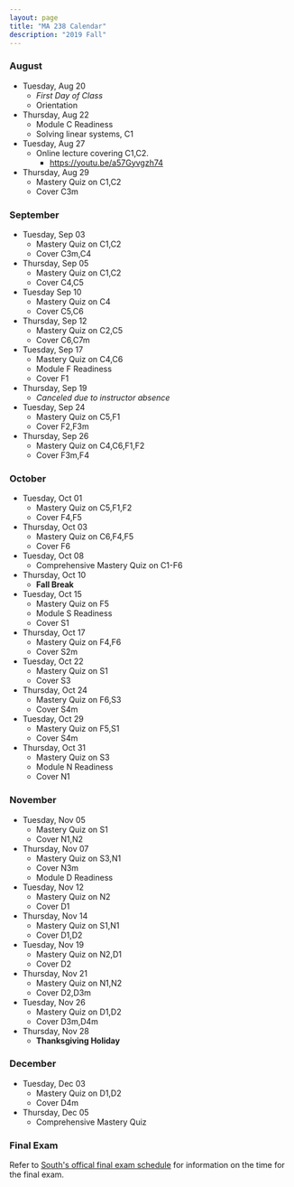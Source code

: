 ```yaml
---
layout: page
title: "MA 238 Calendar"
description: "2019 Fall"
---
```


### August

- Tuesday, Aug 20
  - *First Day of Class*
  - Orientation
- Thursday, Aug 22
  - Module C Readiness
  - Solving linear systems, C1
- Tuesday, Aug 27
  - Online lecture covering C1,C2.
    - <https://youtu.be/a57Gyvgzh74>
- Thursday, Aug 29
  - Mastery Quiz on C1,C2
  - Cover C3m

### September

- Tuesday, Sep 03
  - Mastery Quiz on C1,C2
  - Cover C3m,C4
- Thursday, Sep 05
  - Mastery Quiz on C1,C2
  - Cover C4,C5
- Tuesday Sep 10
  - Mastery Quiz on C4
  - Cover C5,C6
- Thursday, Sep 12
  - Mastery Quiz on C2,C5
  - Cover C6,C7m
- Tuesday, Sep 17
  - Mastery Quiz on C4,C6
  - Module F Readiness
  - Cover F1
- Thursday, Sep 19
  - *Canceled due to instructor absence*
- Tuesday, Sep 24
  - Mastery Quiz on C5,F1
  - Cover F2,F3m
- Thursday, Sep 26
  - Mastery Quiz on C4,C6,F1,F2
  - Cover F3m,F4

### October

- Tuesday, Oct 01
  - Mastery Quiz on C5,F1,F2
  - Cover F4,F5
- Thursday, Oct 03
  - Mastery Quiz on C6,F4,F5
  - Cover F6
- Tuesday, Oct 08
  - Comprehensive Mastery Quiz on C1-F6
- Thursday, Oct 10
  - **Fall Break**
- Tuesday, Oct 15
  - Mastery Quiz on F5
  - Module S Readiness
  - Cover S1
- Thursday, Oct 17
  - Mastery Quiz on F4,F6
  - Cover S2m
- Tuesday, Oct 22
  - Mastery Quiz on S1
  - Cover S3
- Thursday, Oct 24
  - Mastery Quiz on F6,S3
  - Cover S4m
- Tuesday, Oct 29
  - Mastery Quiz on F5,S1
  - Cover S4m
- Thursday, Oct 31
  - Mastery Quiz on S3
  - Module N Readiness
  - Cover N1

### November

- Tuesday, Nov 05
  - Mastery Quiz on S1 
  - Cover N1,N2
- Thursday, Nov 07
  - Mastery Quiz on S3,N1
  - Cover N3m
  - Module D Readiness
- Tuesday, Nov 12
  - Mastery Quiz on N2
  - Cover D1
- Thursday, Nov 14
  - Mastery Quiz on S1,N1
  - Cover D1,D2
- Tuesday, Nov 19
  - Mastery Quiz on N2,D1
  - Cover D2
- Thursday, Nov 21
  - Mastery Quiz on N1,N2
  - Cover D2,D3m
- Tuesday, Nov 26
  - Mastery Quiz on D1,D2
  - Cover D3m,D4m
- Thursday, Nov 28
  - **Thanksgiving Holiday**

### December

- Tuesday, Dec 03
  - Mastery Quiz on D1,D2
  - Cover D4m
- Thursday, Dec 05
  - Comprehensive Mastery Quiz

### Final Exam

Refer to [South's offical final exam schedule][final-schedule] for information on the time for the final exam.

[final-schedule]: https://www.southalabama.edu/departments/registrar/finalexamschedule-fall.html 
